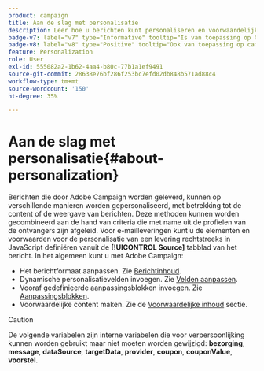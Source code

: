 ```yaml
---
product: campaign
title: Aan de slag met personalisatie
description: Leer hoe u berichten kunt personaliseren en voorwaardelijke inhoud kunt gebruiken in Campagne
badge-v7: label="v7" type="Informative" tooltip="Is van toepassing op Campaign Classic v7"
badge-v8: label="v8" type="Positive" tooltip="Ook van toepassing op campagne v8"
feature: Personalization
role: User
exl-id: 555082a2-1b62-4aa4-b80c-77b1a1ef9491
source-git-commit: 28638e76bf286f253bc7efd02db848b571ad88c4
workflow-type: tm+mt
source-wordcount: '150'
ht-degree: 35%

---
```


# Aan de slag met personalisatie{#about-personalization}

Berichten die door Adobe Campaign worden geleverd, kunnen op verschillende manieren worden gepersonaliseerd, met betrekking tot de content of de weergave van berichten. Deze methoden kunnen worden gecombineerd aan de hand van criteria die met name uit de profielen van de ontvangers zijn afgeleid. Voor e-mailleveringen kunt u de elementen en voorwaarden voor de personalisatie van een levering rechtstreeks in JavaScript definiëren vanuit de **[!UICONTROL Source]** tabblad van het bericht. In het algemeen kunt u met Adobe Campaign:

* Het berichtformaat aanpassen. Zie [Berichtinhoud](defining-the-email-content.md#message-content).
* Dynamische personalisatievelden invoegen. Zie [Velden aanpassen](personalization-fields.md).
* Vooraf gedefinieerde aanpassingsblokken invoegen. Zie [Aanpassingsblokken](personalization-blocks.md).
* Voorwaardelijke content maken. Zie de [Voorwaardelijke inhoud](conditional-content.md) sectie.

>[!CAUTION]
>
>De volgende variabelen zijn interne variabelen die voor verpersoonlijking kunnen worden gebruikt maar niet moeten worden gewijzigd: **bezorging**, **message**, **dataSource**, **targetData**, **provider**, **coupon**, **couponValue**, **voorstel**.
